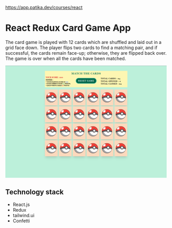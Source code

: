 https://app.patika.dev/courses/react

# React Redux Card Game App
The card game is played with 12 cards which are shuffled and laid out in a grid face down. The player flips two cards to find a matching pair, and if successful, the cards remain face-up; otherwise, they are flipped back over. The game is over when all the cards have been matched.

![alt text](./src/assets/readme.png)


## Technology stack

- React.js
- Redux
- tailwind.ui
- Confetti
